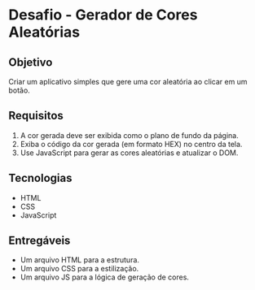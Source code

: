 # Desafio - Gerador de Cores Aleatórias  

## Objetivo  
Criar um aplicativo simples que gere uma cor aleatória ao clicar em um botão.  

## Requisitos  
1. A cor gerada deve ser exibida como o plano de fundo da página.  
2. Exiba o código da cor gerada (em formato HEX) no centro da tela.  
3. Use JavaScript para gerar as cores aleatórias e atualizar o DOM.  

## Tecnologias  
- HTML  
- CSS  
- JavaScript  

## Entregáveis  
- Um arquivo HTML para a estrutura.  
- Um arquivo CSS para a estilização.  
- Um arquivo JS para a lógica de geração de cores.  
